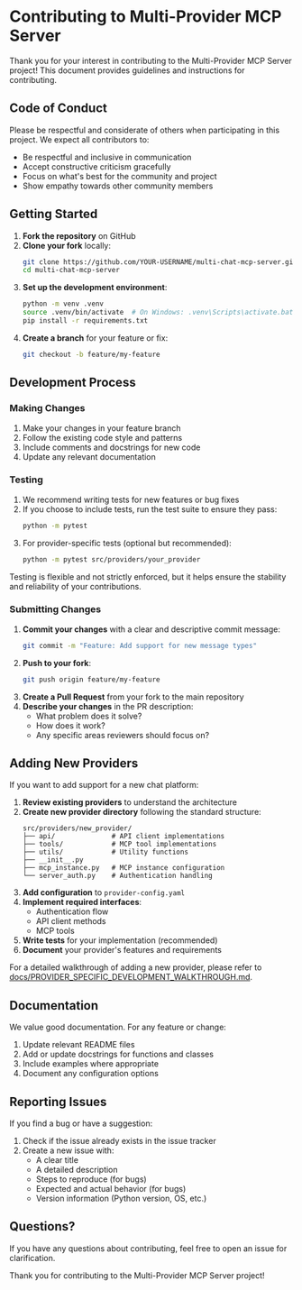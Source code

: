 # Contributing to Multi-Provider MCP Server

Thank you for your interest in contributing to the Multi-Provider MCP Server project! This document provides guidelines and instructions for contributing.

## Code of Conduct

Please be respectful and considerate of others when participating in this project. We expect all contributors to:

- Be respectful and inclusive in communication
- Accept constructive criticism gracefully
- Focus on what's best for the community and project
- Show empathy towards other community members

## Getting Started

1. **Fork the repository** on GitHub
2. **Clone your fork** locally:
   ```bash
   git clone https://github.com/YOUR-USERNAME/multi-chat-mcp-server.git
   cd multi-chat-mcp-server
   ```
3. **Set up the development environment**:
   ```bash
   python -m venv .venv
   source .venv/bin/activate  # On Windows: .venv\Scripts\activate.bat or .venv\Scripts\Activate.ps1
   pip install -r requirements.txt
   ```
4. **Create a branch** for your feature or fix:
   ```bash
   git checkout -b feature/my-feature
   ```

## Development Process

### Making Changes

1. Make your changes in your feature branch
2. Follow the existing code style and patterns
3. Include comments and docstrings for new code
4. Update any relevant documentation

### Testing

1. We recommend writing tests for new features or bug fixes
2. If you choose to include tests, run the test suite to ensure they pass:
   ```bash
   python -m pytest
   ```
3. For provider-specific tests (optional but recommended):
   ```bash
   python -m pytest src/providers/your_provider
   ```

Testing is flexible and not strictly enforced, but it helps ensure the stability and reliability of your contributions.

### Submitting Changes

1. **Commit your changes** with a clear and descriptive commit message:
   ```bash
   git commit -m "Feature: Add support for new message types"
   ```
2. **Push to your fork**:
   ```bash
   git push origin feature/my-feature
   ```
3. **Create a Pull Request** from your fork to the main repository
4. **Describe your changes** in the PR description:
   - What problem does it solve?
   - How does it work?
   - Any specific areas reviewers should focus on?

## Adding New Providers

If you want to add support for a new chat platform:

1. **Review existing providers** to understand the architecture
2. **Create new provider directory** following the standard structure:
   ```
   src/providers/new_provider/
   ├── api/              # API client implementations
   ├── tools/            # MCP tool implementations
   ├── utils/            # Utility functions
   ├── __init__.py
   ├── mcp_instance.py   # MCP instance configuration
   └── server_auth.py    # Authentication handling
   ```
3. **Add configuration** to `provider-config.yaml`
4. **Implement required interfaces**:
   - Authentication flow
   - API client methods
   - MCP tools
5. **Write tests** for your implementation (recommended)
6. **Document** your provider's features and requirements

For a detailed walkthrough of adding a new provider, please refer to [docs/PROVIDER_SPECIFIC_DEVELOPMENT_WALKTHROUGH.md](docs/PROVIDER_SPECIFIC_DEVELOPMENT_WALKTHROUGH.md).

## Documentation

We value good documentation. For any feature or change:

1. Update relevant README files
2. Add or update docstrings for functions and classes
3. Include examples where appropriate
4. Document any configuration options

## Reporting Issues

If you find a bug or have a suggestion:

1. Check if the issue already exists in the issue tracker
2. Create a new issue with:
   - A clear title
   - A detailed description
   - Steps to reproduce (for bugs)
   - Expected and actual behavior (for bugs)
   - Version information (Python version, OS, etc.)

## Questions?

If you have any questions about contributing, feel free to open an issue for clarification.

Thank you for contributing to the Multi-Provider MCP Server project! 